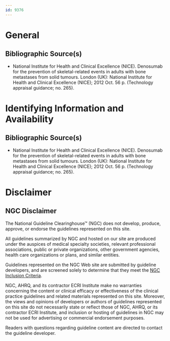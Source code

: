 ```yaml
---
id: 9376
---
```


# General

## Bibliographic Source(s)

- National Institute for Health and Clinical Excellence (NICE). Denosumab for the prevention of skeletal-related events in adults with bone metastases from solid tumours. London (UK): National Institute for Health and Clinical Excellence (NICE); 2012 Oct. 56 p. (Technology appraisal guidance; no. 265).

# Identifying Information and Availability

## Bibliographic Source(s)

- National Institute for Health and Clinical Excellence (NICE). Denosumab for the prevention of skeletal-related events in adults with bone metastases from solid tumours. London (UK): National Institute for Health and Clinical Excellence (NICE); 2012 Oct. 56 p. (Technology appraisal guidance; no. 265).

# Disclaimer

## NGC Disclaimer

The National Guideline Clearinghouse™ (NGC) does not develop, produce, approve, or endorse the guidelines represented on this site.

All guidelines summarized by NGC and hosted on our site are produced under the auspices of medical specialty societies, relevant professional associations, public or private organizations, other government agencies, health care organizations or plans, and similar entities.

Guidelines represented on the NGC Web site are submitted by guideline developers, and are screened solely to determine that they meet the [NGC Inclusion Criteria](/help-and-about/summaries/inclusion-criteria).

NGC, AHRQ, and its contractor ECRI Institute make no warranties concerning the content or clinical efficacy or effectiveness of the clinical practice guidelines and related materials represented on this site. Moreover, the views and opinions of developers or authors of guidelines represented on this site do not necessarily state or reflect those of NGC, AHRQ, or its contractor ECRI Institute, and inclusion or hosting of guidelines in NGC may not be used for advertising or commercial endorsement purposes.

Readers with questions regarding guideline content are directed to contact the guideline developer.

